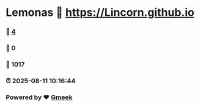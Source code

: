 # Lemonas :link: https://Lincorn.github.io 
### :page_facing_up: [4](https://Lincorn.github.io/tag.html) 
### :speech_balloon: 0 
### :hibiscus: 1017 
### :alarm_clock: 2025-08-11 10:16:44 
### Powered by :heart: [Gmeek](https://github.com/Meekdai/Gmeek)
